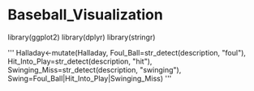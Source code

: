 # Baseball_Visualization

library(ggplot2)
library(dplyr)
library(stringr)

'''
Halladay<-mutate(Halladay,
                 Foul_Ball=str_detect(description, "foul"),
                 Hit_Into_Play=str_detect(description, "hit"),
                 Swinging_Miss=str_detect(description, "swinging"),
                 Swing=Foul_Ball|Hit_Into_Play|Swinging_Miss)
'''
